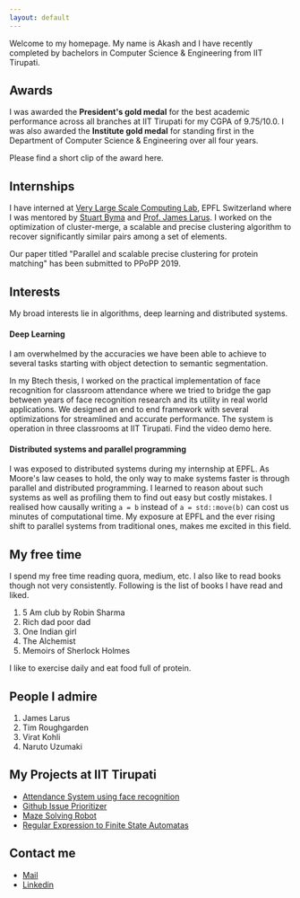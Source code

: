 ```yaml
---
layout: default
---
```


Welcome to my homepage. My name is Akash and I have recently completed by bachelors in Computer Science & Engineering from IIT Tirupati.

## Awards

I was awarded the **President's gold medal** for the best academic performance across all branches at IIT Tirupati for my CGPA of 9.75/10.0. I was also awarded the **Institute gold medal** for standing first in the Department of Computer Science & Engineering over all four years.

Please find a short clip of the award here.  

## Internships

I have interned at [Very Large Scale Computing Lab](https://www.epfl.ch/labs/vlsc/), EPFL Switzerland where I was mentored by [Stuart Byma](https://people.epfl.ch/stuart.byma?lang=en) and [Prof. James Larus](https://people.epfl.ch/james.larus?lang=en). I worked on the optimization of cluster-merge, a scalable and precise clustering algorithm to recover significantly similar pairs among a set of elements.

Our paper titled "Parallel and scalable precise clustering for protein matching" has been submitted to PPoPP 2019.

## Interests

My broad interests lie in algorithms, deep learning and distributed systems.

#### Deep Learning

I am overwhelmed by the accuracies we have been able to achieve to several tasks starting with object detection to semantic segmentation.

In my Btech thesis, I worked on the practical implementation of face recognition for classroom attendance where we tried to bridge the gap between years of face recognition research and its utility in real world applications.
We designed an end to end framework with several optimizations for streamlined and accurate performance. The system is operation in three classrooms at IIT Tirupati. Find the video demo here.

#### Distributed systems and parallel programming

I was exposed to distributed systems during my internship at EPFL. As Moore's law ceases to hold, the only way to make systems faster is through parallel and distributed programming. I learned to reason about such systems as well as profiling them to find out easy but costly mistakes. I realised how causally writing `a = b` instead of `a = std::move(b)` can cost us minutes of computational time. My exposure at EPFL and the ever rising shift to parallel systems from traditional ones, makes me excited in this field.

## My free time

I spend my free time reading quora, medium, etc. I also like to read books though not very consistently. Following is the list of books I have read and liked.
  1. 5 Am club by Robin Sharma
  2. Rich dad poor dad
  3. One Indian girl
  4. The Alchemist
  5. Memoirs of Sherlock Holmes

I like to exercise daily and eat food full of protein.

## People I admire

1. James Larus
2. Tim Roughgarden
3. Virat Kohli
4. Naruto Uzumaki

## My Projects at IIT Tirupati

- [Attendance System using face recognition](projects/face_recog.md)
- [Github Issue Prioritizer](projects/issue_prioritizer.md)
- [Maze Solving Robot](projects/maze_rover.md)
- [Regular Expression to Finite State Automatas](projects/regex_to_dfa.md)

## Contact me

- [Mail](mailto:akashdhasade@gmail.com)
- [Linkedin](https://www.linkedin.com/in/akash-dhasade-893aa9138/)
